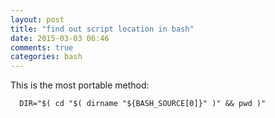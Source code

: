 ```yaml
---
layout: post
title: "find out script location in bash"
date: 2015-03-03 06:46
comments: true
categories: bash 
---
```


This is the most portable method:

      DIR="$( cd "$( dirname "${BASH_SOURCE[0]}" )" && pwd )"
